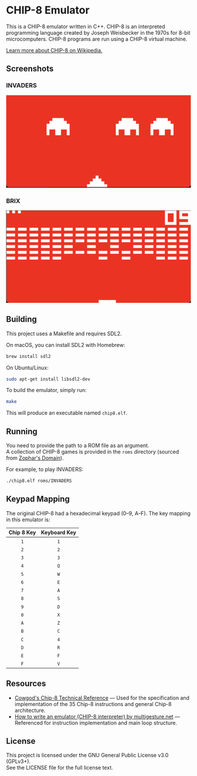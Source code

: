# CHIP-8 Emulator

This is a CHIP-8 emulator written in C++. CHIP-8 is an interpreted programming language created by Joseph Weisbecker in the 1970s for 8-bit microcomputers. CHIP-8 programs are run using a CHIP-8 virtual machine.

[Learn more about CHIP-8 on Wikipedia.](https://en.wikipedia.org/wiki/CHIP-8)

## Screenshots

### INVADERS

![alt text](https://raw.githubusercontent.com/dimitry-co/CHIP-8-Emulator/refs/heads/main/screenshots/invaders.png "INVADERS in Chip 8")

### BRIX

![alt text](https://raw.githubusercontent.com/dimitry-co/CHIP-8-Emulator/refs/heads/main/screenshots/brix.png "BRIX in Chip 8")

## Building

This project uses a Makefile and requires SDL2.

On macOS, you can install SDL2 with Homebrew:
```sh
brew install sdl2
```

On Ubuntu/Linux:
```sh
sudo apt-get install libsdl2-dev
```

To build the emulator, simply run:
```sh
make
```

This will produce an executable named `chip8.elf`.

## Running

You need to provide the path to a ROM file as an argument.  
A collection of CHIP-8 games is provided in the `roms` directory (sourced from [Zophar's Domain](https://www.zophar.net/pdroms/chip8/chip-8-games-pack.html)).

For example, to play INVADERS:
```sh
./chip8.elf roms/INVADERS
```

## Keypad Mapping

The original CHIP-8 had a hexadecimal keypad (0–9, A–F). The key mapping in this emulator is:

| Chip 8 Key | Keyboard Key |
| :--------: | :----------: |
| `1`        | `1`          |
| `2`        | `2`          |
| `3`        | `3`          |
| `4`        | `Q`          |
| `5`        | `W`          |
| `6`        | `E`          |
| `7`        | `A`          |
| `8`        | `S`          |
| `9`        | `D`          |
| `0`        | `X`          |
| `A`        | `Z`          |
| `B`        | `C`          |
| `C`        | `4`          |
| `D`        | `R`          |
| `E`        | `F`          |
| `F`        | `V`          |

## Resources

- [Cowgod's Chip-8 Technical Reference](http://devernay.free.fr/hacks/chip8/C8TECH10.HTM) — Used for the specification and implementation of the 35 Chip-8 instructions and general Chip-8 architecture.
- [How to write an emulator (CHIP-8 interpreter) by multigesture.net](https://multigesture.net/articles/how-to-write-an-emulator-chip-8-interpreter/) — Referenced for instruction implementation and main loop structure.

## License

This project is licensed under the GNU General Public License v3.0 (GPLv3+).  
See the LICENSE file for the full license text.